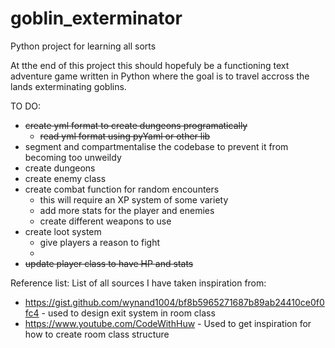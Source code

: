 # goblin_exterminator
Python project for learning all sorts

At tthe end of this project this should hopefuly be a functioning text
adventure game written in Python where the goal is to travel accross
the lands exterminating goblins.

TO DO:
- ~~create yml format to create dungeons programatically~~
  - ~~read yml format using pyYaml or other lib~~
- segment and compartmentalise the codebase to prevent it from becoming too unweildy
- create dungeons
- create enemy class
- create combat function for random encounters
  - this will require an XP system of some variety
  - add more stats for the player and enemies
  - create different weapons to use
- create loot system
  - give players a reason to fight
  - 
- ~~update player class to have HP and stats~~


Reference list:
List of all sources I have taken inspiration from:
- https://gist.github.com/wynand1004/bf8b5965271687b89ab24410ce0f0fc4 - used to design exit system in room class
- https://www.youtube.com/CodeWithHuw - Used to get inspiration for how to create room class structure
